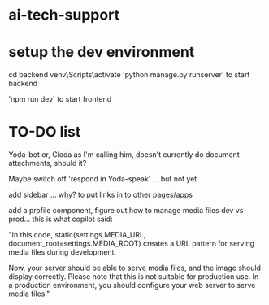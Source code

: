 # ai-tech-support
# setup the dev environment

cd backend
venv\Scripts\activate
'python manage.py runserver' to start backend

'npm run dev' to start frontend

# TO-DO list
Yoda-bot or, Cloda as I'm calling him, doesn't currently do document attachments, should it?

Maybe switch off 'respond in Yoda-speak' ... but not yet

add sidebar ... why?
    to put links in to other pages/apps

add a profile component, figure out how to manage media files dev vs prod... this is what copilot said:

"In this code, static(settings.MEDIA_URL, document_root=settings.MEDIA_ROOT) creates a URL pattern for serving media files during development.

Now, your server should be able to serve media files, and the image should display correctly. Please note that this is not suitable for production use. In a production environment, you should configure your web server to serve media files."


